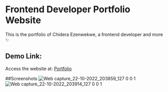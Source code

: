 # Frontend Developer Portfolio Website

This is the portfolio of Chidera Ezenwekwe, a frontend developer and more ✨

## Demo Link:

Access the website at: [Portfolio](https://chidera-ezenwekwe.netlify.app)

##Screenshots
![Web capture_22-10-2022_203859_127 0 0 1](https://user-images.githubusercontent.com/67750953/197359596-fb496b0a-a54f-43b2-b89e-5766cfd71db5.jpeg)
![Web capture_22-10-2022_203914_127 0 0 1](https://user-images.githubusercontent.com/67750953/197359601-dbfd2a9c-bfe5-48bd-bc71-4998f8f35d4d.jpeg)


